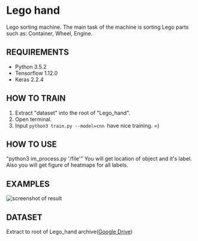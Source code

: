 
# Lego hand
Lego sorting machine. The main task of the machine is sorting Lego parts such as: Container, Wheel, Engine.
## REQUIREMENTS
- Python 3.5.2
- Tensorflow 1.12.0
- Keras 2.2.4
## HOW TO TRAIN
1) Extract "dataset" into the root of "Lego_hand".
2) Open terminal.
3) Input ```python3 train.py --model=cnn ```have nice training. =)
## HOW TO USE
  "python3 im_process.py '/file'"
   You will get location of object and it's label. Also you will get figure of heatmaps for all labels.
## EXAMPLES
![screenshot of result](https://sun1-6.userapi.com/c844722/v844722616/18d1f0/RWZLHSuz6x0.jpg)
## DATASET
Extract to root of Lego_hand archive([Google Drive](https://drive.google.com/file/d/1D7mEB8XH9sLy6GHo89HE-NMJRcYorvLq/view?usp=sharing))
